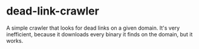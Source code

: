 # dead-link-crawler
A simple crawler that looks for dead links on a given domain. It's very
inefficient, because it downloads every binary it finds on the domain, but it works.
